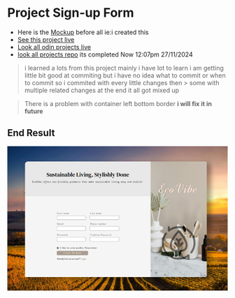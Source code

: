 # Project Sign-up Form

- Here is the [Mockup](images/sampleMockup.png) before all ie:i created this
- [See this project live](https://isanka-maduwantha.github.io/TheOdinProject/05Signupform/index.html)
- [Look all odin projects live](https://isanka-maduwantha.github.io/TheOdinProject/)
- [look all projects repo](https://github.com/Isanka-maduwantha/TheOdinProject)
  its completed Now 12:07pm 27/11/2024

> i learned a lots from this project mainly i have lot to learn
> i am getting little bit good at commiting but i have no idea what to commit or when to commit so i commited with every little changes then > some with multiple related changes at the end it all got mixed up

> There is a problem with container left bottom border **i will fix it in future**

## End Result

![end image](images/end.png)
